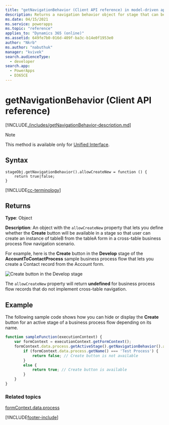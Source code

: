 ```yaml
---
title: "getNavigationBehavior (Client API reference) in model-driven apps| MicrosoftDocs"
description: Returns a navigation behavior object for stage that can be used to define whether the create button is available for users.
ms.date: 04/15/2021    
ms.service: powerapps
ms.topic: "reference"
applies_to: "Dynamics 365 (online)"
ms.assetid: 649fe7b0-016d-409f-ba3c-b14e0f1953e0
author: "Nkrb"
ms.author: "nabuthuk"
manager: "kvivek"
search.audienceType: 
  - developer
search.app: 
  - PowerApps
  - D365CE
---
```

# getNavigationBehavior (Client API reference)

[!INCLUDE[./includes/getNavigationBehavior-description.md](./includes/getNavigationBehavior-description.md)]

> [!NOTE]
> This method is available only for [Unified Interface](/dynamics365/get-started/whats-new/customer-engagement/new-in-version-9#unified-interface-framework-for-new-apps). 

## Syntax

```
stageObj.getNavigationBehavior().allowCreateNew = function () {
    return true|false;
}
```
[!INCLUDE[cc-terminology](../../data-platform/includes/cc-terminology.md)]

## Returns

**Type**: Object 

**Description**: An object with the `allowCreateNew` property that lets you define whether the **Create** button will be available in a stage so that user can create an instance of tableB from the tableA form in a cross-table business process flow navigation scenario. 

For example, here is the **Create** button in the **Develop** stage of the **AccountToContactProcess** sample business process flow that lets you create a Contact record from the Account form.

![Create button in the Develop stage](../../../../media/clientapi_getNavigationBehavior.png)

The `allowCreateNew` property will return **undefined** for business process flow records that do not implement cross-table navigation.

## Example

The following sample code shows how you can hide or display the **Create** button for an active stage of a business process flow depending on its name.

```JavaScript
function sampleFunction(executionContext) {
    var formContext = executionContext.getFormContext();
    formContext.data.process.getActiveStage().getNavigationBehavior().allowCreateNew = function () {
        if (formContext.data.process.getName() === 'Test Process') {
            return false; // Create button is not available
        }
        else {
            return true; // Create button is available
        }
    }
}
```

### Related topics
 
[formContext.data.process](../../formContext-data-process.md)



[!INCLUDE[footer-include](../../../../../../includes/footer-banner.md)]